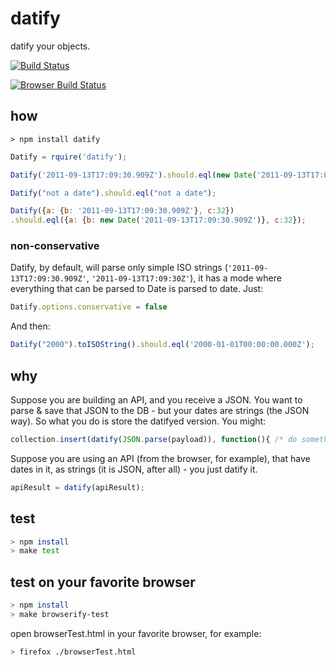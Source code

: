 datify
======

datify your objects.

[![Build Status](https://travis-ci.org/iamdoron/datify.png?branch=master)](https://travis-ci.org/iamdoron/datify)

[![Browser Build Status](http://ci.testling.com/iamdoron/Datify.png)](http://ci.testling.com/iamdoron/datify)

## how

`> npm install datify`

```javascript
Datify = rquire('datify');

Datify('2011-09-13T17:09:30.909Z').should.eql(new Date('2011-09-13T17:09:30.909Z'));

Datify("not a date").should.eql("not a date");

Datify({a: {b: '2011-09-13T17:09:30.909Z'}, c:32})
.should.eql({a: {b: new Date('2011-09-13T17:09:30.909Z')}, c:32});
```
### non-conservative
Datify, by default, will parse only simple ISO strings (`'2011-09-13T17:09:30.909Z'`, `'2011-09-13T17:09:30Z'`), it has a mode where everything that can be parsed to Date is parsed to date.
Just:
```javascript
Datify.options.conservative = false
```
And then:
```javascript
Datify("2000").toISOString().should.eql('2000-01-01T00:00:00.000Z');
```
## why
Suppose you are building an API, and you receive a JSON. You want to parse & save that JSON to the 
DB - but your dates are strings (the JSON way). So what you do is store the datifyed version. You might:
```javascript
collection.insert(datify(JSON.parse(payload)), function(){ /* do something*/ });
```

Suppose you are using an API (from the browser, for example), that have dates in it, as strings (it is JSON, after all) - you just datify it.
```javascript
apiResult = datify(apiResult);
```

## test
```sh
> npm install
> make test
```

## test on your favorite browser
```sh
> npm install
> make browserify-test
```
open browserTest.html in your favorite browser, for example:
```sh
> firefox ./browserTest.html 
```
